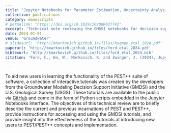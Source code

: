 ```yaml
---
title: "Jupyter Notebooks for Parameter Estimation, Uncertainty Analysis, and Optimization with PEST++"
collection: publications
category: manuscripts
# permalink: "https://doi.org/10.1029/2020WR027743"
excerpt: 'Technical note reviewing the GMDSI notebooks for decision support modeling anlayses using PEST/PEST++'
date: 2024-01-01
venue: 'Groundwater'
# slidesurl: 'http://kmarkovich.github.io/files/hugman_etal_2024.pdf'
paperurl: 'http://kmarkovich.github.io/files/ford_etal_2024.pdf'
bibtexurl: 'http://kmarkovich.github.io/files/ford_etal_2024.bib'
citation: 'Ford, C., Ha, W., Markovich, K. and Zwinger, J. (2024), Jupyter Notebooks for Parameter Estimation, Uncertainty Analysis, and Optimization with PEST++. Groundwater, 62: 825-829. https://doi.org/10.1111/gwat.13447'

---
```


To aid new users in learning the functionality of the PEST++ suite of software, a collection of interactive tutorials was created by the developers from the Groundwater Modeling Decision Support Initiative (GMDSI) and the U.S. Geological Survey (USGS). These tutorials are available to the public via [GitHub](https://github.com/gmdsi/GMDSI_notebooks) and come in the form of Python scripts embedded in the Jupyter Notebooks interface. The objectives of this technical review are to briefly describe the current and previous incarnations of PEST and PEST++, provide instructions for accessing and using the GMDSI tutorials, and provide insight into the effectiveness of the tutorials at introducing new users to PEST/PEST++ concepts and implementation.

<!-- <br/><img src='/images/hugman_etal_2024.png'> -->